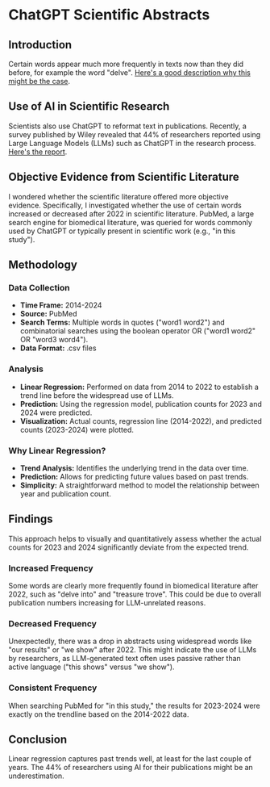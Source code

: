 
# ChatGPT Scientific Abstracts

## Introduction
Certain words appear much more frequently in texts now than they did before, for example the word "delve". [Here's a good description why this might be the case](https://hesamsheikh.substack.com/p/why-does-chatgpt-use-delve-so-much). 

## Use of AI in Scientific Research
Scientists also use ChatGPT to reformat text in publications. Recently, a survey published by Wiley revealed that 44% of researchers reported using Large Language Models (LLMs) such as ChatGPT in the research process. [Here's the report](https://www.wiley.com/content/dam/wiley-dotcom/en/b2c/content-fragments/explanaitions-ai-report/pdfs/Wiley_ExplanAItions_AI_Study_February_2025vers1.pdf).

## Objective Evidence from Scientific Literature
I wondered whether the scientific literature offered more objective evidence. Specifically, I investigated whether the use of certain words increased or decreased after 2022 in scientific literature. PubMed, a large search engine for biomedical literature, was queried for words commonly used by ChatGPT or typically present in scientific work (e.g., "in this study").

## Methodology
### Data Collection
- **Time Frame:** 2014-2024
- **Source:** PubMed
- **Search Terms:** Multiple words in quotes ("word1 word2") and combinatorial searches using the boolean operator OR ("word1 word2" OR "word3 word4").
- **Data Format:** .csv files

### Analysis
- **Linear Regression:** Performed on data from 2014 to 2022 to establish a trend line before the widespread use of LLMs.
- **Prediction:** Using the regression model, publication counts for 2023 and 2024 were predicted.
- **Visualization:** Actual counts, regression line (2014-2022), and predicted counts (2023-2024) were plotted.

### Why Linear Regression?
- **Trend Analysis:** Identifies the underlying trend in the data over time.
- **Prediction:** Allows for predicting future values based on past trends.
- **Simplicity:** A straightforward method to model the relationship between year and publication count.

## Findings
This approach helps to visually and quantitatively assess whether the actual counts for 2023 and 2024 significantly deviate from the expected trend.

### Increased Frequency
Some words are clearly more frequently found in biomedical literature after 2022, such as "delve into" and "treasure trove". This could be due to overall publication numbers increasing for LLM-unrelated reasons.

### Decreased Frequency
Unexpectedly, there was a drop in abstracts using widespread words like "our results" or "we show" after 2022. This might indicate the use of LLMs by researchers, as LLM-generated text often uses passive rather than active language ("this shows" versus "we show").

### Consistent Frequency
When searching PubMed for "in this study," the results for 2023-2024 were exactly on the trendline based on the 2014-2022 data.

## Conclusion
Linear regression captures past trends well, at least for the last couple of years. The 44% of researchers using AI for their publications might be an underestimation.
